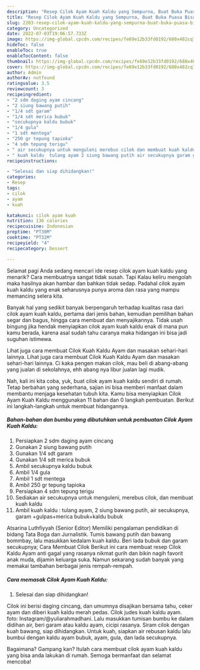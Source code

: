 ```yaml
---
description: "Resep Cilok Ayam Kuah Kaldu yang Sempurna, Buat Buka Puasa Bisa Manjain Lidah"
title: "Resep Cilok Ayam Kuah Kaldu yang Sempurna, Buat Buka Puasa Bisa Manjain Lidah"
slug: 2203-resep-cilok-ayam-kuah-kaldu-yang-sempurna-buat-buka-puasa-bisa-manjain-lidah
category: Uncategorized
date: 2022-07-03T19:06:57.733Z
image: https://img-global.cpcdn.com/recipes/fe69e12b33fd0192/680x482cq70/cilok-ayam-kuah-kaldu-foto-resep-utama.jpg
hideToc: false
enableToc: true
enableTocContent: false
thumbnail: https://img-global.cpcdn.com/recipes/fe69e12b33fd0192/680x482cq70/cilok-ayam-kuah-kaldu-foto-resep-utama.jpg
cover: https://img-global.cpcdn.com/recipes/fe69e12b33fd0192/680x482cq70/cilok-ayam-kuah-kaldu-foto-resep-utama.jpg
author: Admin
authorAv: notfound
ratingvalue: 3.5
reviewcount: 3
recipeingredient:
- "2 sdm daging ayam cincang"
- "2 siung bawang putih"
- "1/4 sdt garam"
- "1/4 sdt merica bubuk"
- "secukupnya kaldu bubuk"
- "1/4 gula"
- "1 sdt mentega"
- "250 gr tepung tapioka"
- "4 sdm tepung terigu"
- " air secukupnya untuk menguleni merebus cilok dan membuat kuah kaldu"
- " kuah kaldu  tulang ayam 2 siung bawang putih air secukupnya garam gulpasmerica bubukkaldu bubuk"
recipeinstructions:

- "Selesai dan siap dihidangkan!"
categories:
- Resep
tags:
- cilok
- ayam
- kuah

katakunci: cilok ayam kuah 
nutrition: 136 calories
recipecuisine: Indonesian
preptime: "PT30M"
cooktime: "PT32M"
recipeyield: "4"
recipecategory: Dessert

---
```



Selamat pagi Anda sedang mencari ide resep cilok ayam kuah kaldu yang menarik? Cara membuatnya sangat tidak susah. Tapi Kalau keliru mengolah maka hasilnya akan hambar dan bahkan tidak sedap. Padahal cilok ayam kuah kaldu yang enak seharusnya punya aroma dan rasa yang mampu memancing selera kita.


Banyak hal yang sedikit banyak berpengaruh terhadap kualitas rasa dari cilok ayam kuah kaldu, pertama dari jenis bahan, kemudian pemilihan bahan segar dan bagus, hingga cara membuat dan menyajikannya. Tidak usah bingung jika hendak menyiapkan cilok ayam kuah kaldu enak di mana pun kamu berada, karena asal sudah tahu caranya maka hidangan ini bisa jadi suguhan istimewa.

Lihat juga cara membuat Cilok Kuah Kaldu Ayam dan masakan sehari-hari lainnya. Lihat juga cara membuat Cilok Kuah Kaldu Ayam dan masakan sehari-hari lainnya. Ci kaka pengen makan cilok, mau beli di abang-abang yang jualan di sekolahnya, ehh abang nya libur jualan lagi mudik.


Nah, kali ini kita coba, yuk, buat cilok ayam kuah kaldu sendiri di rumah. Tetap berbahan yang sederhana, sajian ini bisa memberi manfaat dalam membantu menjaga kesehatan tubuh kita. Kamu bisa menyiapkan Cilok Ayam Kuah Kaldu menggunakan 11 bahan dan 0 langkah pembuatan. Berikut ini langkah-langkah untuk membuat hidangannya.

<!--inarticleads1-->

##### Bahan-bahan dan bumbu yang dibutuhkan untuk pembuatan Cilok Ayam Kuah Kaldu:

1. Persiapkan 2 sdm daging ayam cincang
1. Gunakan 2 siung bawang putih
1. Gunakan 1/4 sdt garam
1. Gunakan 1/4 sdt merica bubuk
1. Ambil secukupnya kaldu bubuk
1. Ambil 1/4 gula
1. Ambil 1 sdt mentega
1. Ambil 250 gr tepung tapioka
1. Persiapkan 4 sdm tepung terigu
1. Sediakan  air secukupnya untuk menguleni, merebus cilok, dan membuat kuah kaldu
1. Ambil  kuah kaldu : tulang ayam, 2 siung bawang putih, air secukupnya, garam +gulpas+merica bubuk+kaldu bubuk


Atsarina Luthfiyyah (Senior Editor) Memiliki pengalaman pendidikan di bidang Tata Boga dan Jurnalistik. Tumis bawang putih dan bawang bommbay, lalu masukkan kedalam kuah kaldu. Beri lada bubuk dan garam secukupnya; Cara Membuat Cilok Berikut ini cara membuat resep Cilok Kaldu Ayam anti gagal yang rasanya nikmat gurih dan bikin nagih favorit anak muda, dijamin keluarga suka. Namun sekarang sudah banyak yang memakai tambahan berbagai jenis rempah-rempah. 

<!--inarticleads2-->

##### Cara memasak Cilok Ayam Kuah Kaldu:


1. Selesai dan siap dihidangkan!

Cilok ini berisi daging cincang, dan umumnya disajikan bersama tahu, ceker ayam dan diberi kuah kaldu merah pedas. Cilok judes kuah kaldu ayam. foto: Instagram/@yuliarahmadhani. Lalu masukkan tumisan bumbu ke dalam didihan air, beri garam atau kaldu ayam, cicipi rasanya. Siram cilok dengan kuah bawang, siap dihidangkan. Untuk kuah, siapkan air rebusan kaldu lalu bumbui dengan kaldu ayam bubuk, ayam, gula, dan lada secukupnya. 

Bagaimana? Gampang kan? Itulah cara membuat cilok ayam kuah kaldu yang bisa anda lakukan di rumah. Semoga bermanfaat dan selamat mencoba!
